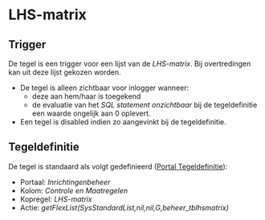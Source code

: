 # LHS-matrix

## Trigger

De tegel is een trigger voor een lijst van de _LHS-matrix_. Bij overtredingen kan uit deze lijst gekozen worden.

- De tegel is alleen zichtbaar voor inlogger wanneer:
  - deze aan hem/haar is toegekend
  - de evaluatie van het _SQL statement onzichtbaar_ bij de tegeldefinitie een waarde ongelijk aan 0 oplevert.
- Een tegel is disabled indien zo aangevinkt bij de tegeldefinitie.

## Tegeldefinitie

De tegel is standaard als volgt gedefinieerd ([Portal Tegeldefinitie](../../../../instellen_inrichten/portaldefinitie/portal_tegel.md)):

- Portaal: _Inrichtingenbeheer_
- Kolom: _Controle en Maatregelen_
- Kopregel: _LHS-matrix_
- Actie: _getFlexList(SysStandardList,nil,nil,G,beheer_tblhsmatrix)_
